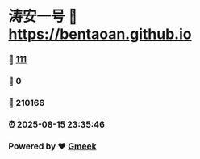 # 涛安一号 :link: https://bentaoan.github.io 
### :page_facing_up: [111](https://bentaoan.github.io/tag.html) 
### :speech_balloon: 0 
### :hibiscus: 210166 
### :alarm_clock: 2025-08-15 23:35:46 
### Powered by :heart: [Gmeek](https://github.com/Meekdai/Gmeek)
